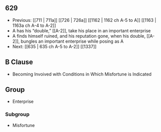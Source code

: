## 629
- Previous: [[711 | 711a]] [[726 | 726a]] [[1162 | 1162 ch A-5 to A]] [[1163 | 1163a ch A-4 to A-2]] 
- A has his “double,” [[A-2]], take his place in an important enterprise
- A finds himself ruined, and his reputation gone, when his double, [[A-2]], bungles an important enterprise while posing as A
- Next: [[635 | 635 ch A-5 to A-2]] [[1337]] 

## B Clause
- Becoming Invoived with Conditions in Which Misfortune is Indicated

## Group
- Enterprise

### Subgroup
- Misfortune

